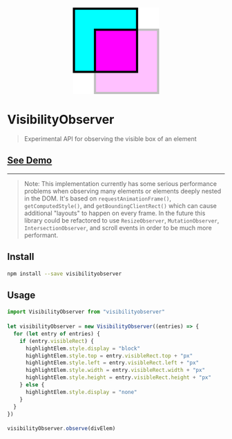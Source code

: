 <p align="center">
  <img src=".github/logo.png" width="200" height="200"/>
</P>

# VisibilityObserver

> Experimental API for observing the visible box of an element

## [See Demo](https://jamiebuilds.github.io/VisibilityObserver/)

---

> Note: This implementation currently has some serious performance problems when
> observing many elements or elements deeply nested in the DOM. It's based on
> `requestAnimationFrame()`, `getComputedStyle()`, and `getBoundingClientRect()`
> which can cause additional "layouts" to happen on every frame. In the future
> this library could be refactored to use `ResizeObserver`, `MutationObserver`,
> `IntersectionObserver`, and scroll events in order to be much more performant.

## Install

```sh
npm install --save visibilityobserver
```

## Usage

```js
import VisibilityObserver from "visibilityobserver"

let visibilityObserver = new VisibilityObserver((entries) => {
  for (let entry of entries) {
    if (entry.visibleRect) {
      highlightElem.style.display = "block"
      highlightElem.style.top = entry.visibleRect.top + "px"
      highlightElem.style.left = entry.visibleRect.left + "px"
      highlightElem.style.width = entry.visibleRect.width + "px"
      highlightElem.style.height = entry.visibleRect.height + "px"
    } else {
      highlightElem.style.display = "none"
    }
  }
})

visibilityObserver.observe(divElem)
```
